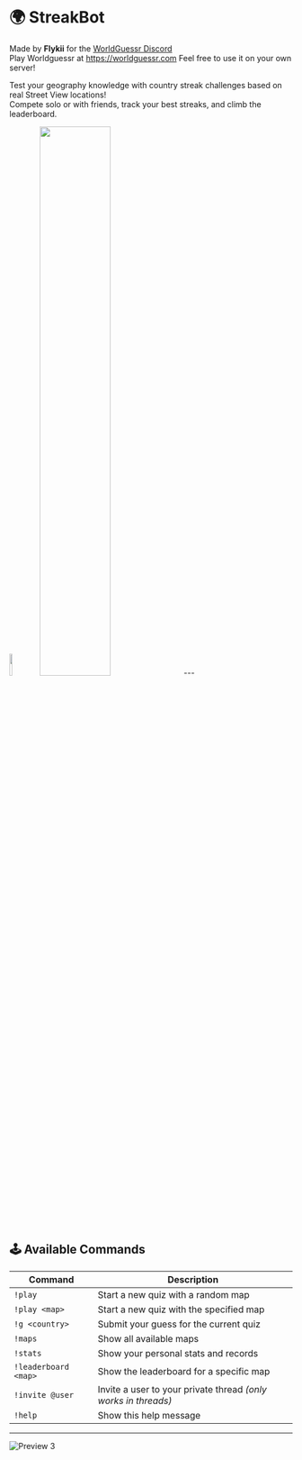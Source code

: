 # 🌍 **StreakBot**

Made by **Flykii** for the [WorldGuessr Discord](https://discord.gg/nfebQwes6a)  
Play Worldguessr at https://worldguessr.com
Feel free to use it on your own server!

Test your geography knowledge with country streak challenges based on real Street View locations!  
Compete solo or with friends, track your best streaks, and climb the leaderboard.

<img src="https://i.imgur.com/qHgqjAO.png" width="10%">
<img src="https://i.imgur.com/UDiI5bt.png" width="50%">
---

## 🕹️ **Available Commands**

| Command | Description |
|--------|-------------|
| `!play` | Start a new quiz with a random map |
| `!play <map>` | Start a new quiz with the specified map |
| `!g <country>` | Submit your guess for the current quiz |
| `!maps` | Show all available maps |
| `!stats` | Show your personal stats and records |
| `!leaderboard <map>` | Show the leaderboard for a specific map |
| `!invite @user` | Invite a user to your private thread *(only works in threads)* |
| `!help` | Show this help message |

---
![Preview 3](https://i.imgur.com/Sii3YR7.png)
